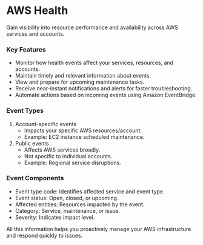 # AWS Health

Gain visibility into resource performance and availability across AWS services and accounts.

### Key Features

* Monitor how health events affect your services, resources, and accounts.
* Maintain timely and relevant information about events.
* View and prepare for upcoming maintenance tasks.
* Receive near-instant notifications and alerts for faster troubleshooting.
* Automate actions based on incoming events using Amazon EventBridge.

### Event Types

1. Account-specific events
   * Impacts your specific AWS resources/account.
   * Example: EC2 instance scheduled maintenance.
2. Public events
   * Affects AWS services broadly.
   * Not specific to individual accounts.
   * Example: Regional service disruptions.

### Event Components

* Event type code: Identifies affected service and event type.
* Event status: Open, closed, or upcoming.
* Affected entities: Resources impacted by the event.
* Category: Service, maintenance, or issue.
* Severity: Indicates impact level.

All this information helps you proactively manage your AWS infrastructure and respond quickly to issues.
